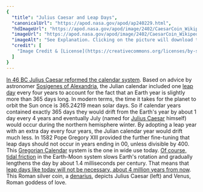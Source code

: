```yaml
---
{
  "title": "Julius Caesar and Leap Days",
  "canonicalUrl": "https://apod.nasa.gov/apod/ap240229.html",
  "hdImageUrl": "https://apod.nasa.gov/apod/image/2402/CaesarCoin_Wikipedia_960.jpg",
  "imageUrl": "https://apod.nasa.gov/apod/image/2402/CaesarCoin_Wikipedia_960.jpg",
  "imageAlt": "See Explanation. Clicking on the picture will download the highest resolution version available.",
  "credit": [
    "Image Credit & [License](https://creativecommons.org/licenses/by-sa/3.0/deed.en): Classical Numismatic Group, Inc., [Wikimedia](https://commons.wikimedia.org/wiki/File:RSC_0022_-_transparent_background.png)"
  ]
}
---
```


[In 46 BC Julius Caesar reformed the calendar system](https://uh.edu/engines/epi2364.htm). Based on advice by astronomer [Sosigenes of Alexandria](https://en.wikipedia.org/wiki/Sosigenes_of_Alexandria), the Julian calendar included one [leap day](http://scienceworld.wolfram.com/astronomy/LeapYear.html) every four years to account for the fact that an Earth year is slightly more than 365 days long. In modern terms, the time it takes for the planet to orbit the Sun once is 365.24219 mean solar days. So if calendar years contained exactly 365 days they would drift from the Earth's year by about 1 day every 4 years and eventually July (named for [Julius Caesar](http://www.literaturepage.com/read/shakespeare_juliuscaesar.html) himself) would occur during the northern hemisphere winter. By adopting a leap year with an extra day every four years, the Julian calendar year would drift much less. In 1582 Pope Gregory XIII provided the further fine-tuning that leap days should not occur in years ending in 00, unless divisible by 400. This [Gregorian Calendar](http://galileo.rice.edu/chron/gregorian.html) system is the one in wide use today. [Of course, tidal friction](https://apod.nasa.gov/apod/ap171007.html) in the Earth-Moon system slows Earth's rotation and gradually lengthens the day by about 1.4 milliseconds per century. That means that [leap days like today will not be necessary, about 4 million years from now](https://scienceblogs.com/startswithabang/2012/02/29/the-physics-of-leap-day). This Roman silver coin, a [denarius](https://en.wikipedia.org/wiki/Denarius), depicts Julius Caesar (left) and Venus, Roman goddess of love.
